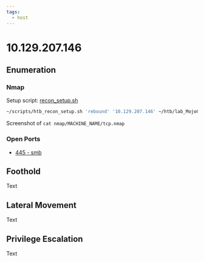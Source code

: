 ```yaml
---
tags:
  - host
---
```

# 10.129.207.146

## Enumeration

### Nmap

Setup script: [recon_setup.sh](../../../../../Frameworks/HackTheBox/Machine/Scripts/recon_setup.sh.md)

```bash
~/scripts/htb_recon_setup.sh 'rebound' '10.129.207.146' ~/htb/lab_Mojo098.ovpn
```

Screenshot of `cat nmap/MACHINE_NAME/tcp.nmap`

### Open Ports

- [445 - smb](Ports/445%20-%20smb.md)

## Foothold

Text

## Lateral Movement

Text

## Privilege Escalation

Text

